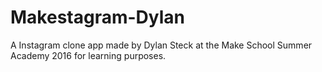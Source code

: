 # Makestagram-Dylan
A Instagram clone app made by Dylan Steck at the Make School Summer Academy 2016 for learning purposes. 
